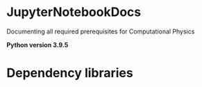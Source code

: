 # JupyterNotebookDocs
Documenting all required prerequisites for Computational Physics

 **Python version 3.9.5**

# Dependency libraries